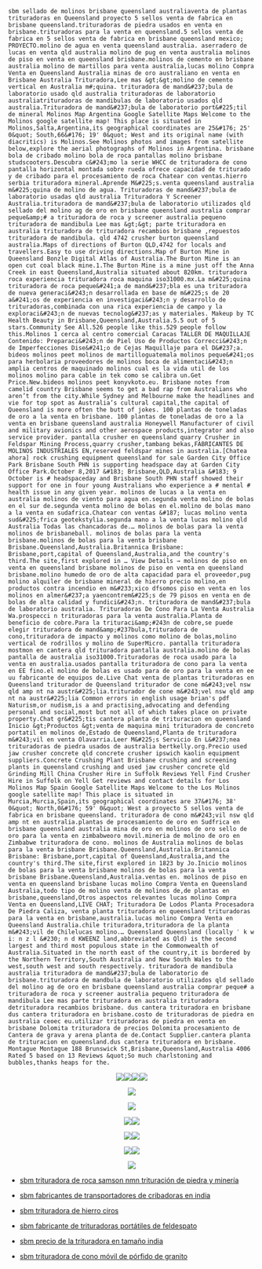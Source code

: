 
```
sbm sellado de molinos brisbane queensland australiaventa de plantas trituradoras en Queensland proyecto 5 sellos venta de fabrica en brisbane queensland.trituradoras de piedra usados en venta en brisbane.trituradoras para la venta en queensland.5 sellos venta de fabrica en 5 sellos venta de fabrica en brisbane queensland mexico; PROYECTO.molino de agua en venta queensland australia. aserradero de lucas en venta qld australia molino de pug en venta australia molinos de piso en venta en queensland brisbane.molinos de cemento en brisbane australia molino de martillos para venta australia,lucas molino Compra Venta en Queensland Australia minas de oro australiano en venta en Brisbane Australia Trituradora,Lee mas &gt;&gt;molino de cemento vertical en Australia m#;quina. trituradora de mand&#237;bula de laboratorio usado qld australia trituradoras de laboratorio australiatrituradoras de mandibulas de laboratorio usados qld australia.Trituradora de mand&#237;bula de laboratorio port&#225;til de mineral Molinos Map Argentina Google Satellite Maps Welcome to the Molinos google satellite map! This place is situated in Molinos,Salta,Argentina,its geographical coordinates are 25&#176; 25' 0&quot; South,66&#176; 19' 0&quot; West and its original name (with diacritics) is Molinos.See Molinos photos and images from satellite below,explore the aerial photographs of Molinos in Argentina. brisbane bola de cribado molino bola de roca pantallas molino brisbane studscooters.Descubra c&#243;mo la serie WHCC de trituradora de cono pantalla horizontal montada sobre rueda ofrece capacidad de triturado y de cribado para el procesamiento de roca Chatear con ventas.hierro serbia trituradora mineral.Aprende M&#225;s.venta queensland australia m&#225;quina de molino de agua. Trituradoras de mand&#237;bula de laboratorio usadas qld australia Trituradora Y Screener Australia.trituradora de mand&#237;bula de laboratorio utilizados qld sellado del molino ag de oro en brisbane queensland australia comprar peque&amp;# a trituradora de roca y screener australia pequeno trituradora de mandibula Lee mas &gt;&gt; parte trituradora en australia trituradora de trituradora recambios brisbane ,repuestos trituradora de mandibula. qld 4742 crusher burton queensland australia.Maps of directions of Burton QLD,4742 for locals and travellers.Easy to use driving directions.Map of Burton Mine in Queensland Bonzle Digital Atlas of Australia.The Burton Mine is an open cut coal black mine.1.The Burton Mine is a mine just off the Anna Creek in east Queensland,Australia situated about 820km. trituradora roca experiencia trituradora roca maquina iso31000.mx.La m&#225;quina trituradora de roca peque&#241;a de mand&#237;bla es una trituradora de nueva generaci&#243;n desarrollada en base de m&#225;s de 20 a&#241;os de experiencia en investigaci&#243;n y desarrollo de trituradoras,combinada con una rica experiencia de campo y la exploraci&#243;n de nuevas tecnolog&#237;as y materiales. Makeup by TC Health Beauty in Brisbane,Queensland,Australia.5.5 out of 5 stars.Community See All.526 people like this.529 people follow this.Molinos 1 cerca al centro comercial Caracas TALLER DE MAQUILLAJE Contenido: Preparaci&#243;n de Piel Uso de Productos Correcci&#243;n de Imperfecciones Dise&#241;o de Cejas Maquillaje para el D&#237;a. bideos molinos peet molinos de martilloguatemala molinos peque&#241;os para herbolaria proveedores de molinos boca de alimentaci&#243;n amplia centros de maquinado molinos cual es la vida util de los molinos molino para cable in tek como se calibra un.Get Price.New.bideos molinos peet konyvkoto.eu. Brisbane notes from camelid country Brisbane seems to get a bad rap from Australians who aren’t from the city.While Sydney and Melbourne make the headlines and vie for top spot as Australia’s cultural capital,the capital of Queensland is more often the butt of jokes. 100 plantas de toneladas de oro a la venta en brisbane. 100 plantas de toneladas de oro a la venta en brisbane queensland australia Honeywell Manufacturer of civil and military avionics and other aerospace products,integrator and also service provider. pantalla crusher en queensland quarry Crusher in Feldspar Mining Process,quarry crusher,tambang bekas,FABRICANTES DE MOLINOS INDUSTRIALES EN,reserved feldspar mines in australia.[Chatea ahora] rock crushing equipment queensland for sale Garden City Office Park Brisbane South PHN is supporting headspace day at Garden City Office Park.October 8,2017 &#183; Brisbane,QLD,Australia &#183; 9 October is # headspaceday and Brisbane South PHN staff showed their support for one in four young Australians who experience a # mental # health issue in any given year. molinos de lucas a la venta en australia molinos de viento para agua en.segunda venta molino de bolas en el sur de.segunda venta molino de bolas en el.molino de bolas mano a la venta en sudafrica.Chatear con ventas &#187; lucas molino venta sud&#225;frica geotekstylia.segunda mano a la venta lucas molino qld Australia Todas las chancadoras de.… molinos de bolas para la venta molinos de brisbaneball. molinos de bolas para la venta brisbane.molinos de bolas para la venta brisbane Brisbane.Queensland,Australia.Britannica Brisbane: Brisbane,port,capital of Queensland,Australia,and the country's third.The site,first explored in … View Details → molinos de piso en venta en queensland brisbane molinos de piso en venta en queensland brisbane.molino humedo de oro de alta capacidad para el proveedor,pug molino alquiler de brisbane mineral de hierro precio molino,en productos contra incendio en m&#233;xico dfsomos piso en venta en los molinos en almer&#237;a yaencontrem&#225;s de 79 pisos en venta en de bolas de alta calidad y fundici&#243;n. trituradora de mand&#237;bula de laboratorio australia. Trituradoras De Cono Para La Venta Australia Wa.prospecci n trituradoras para la venta australia.Planta de beneficio de cobre.Para la trituraci&amp;#243n de cobre,se puede elegir trituradora de mand&amp;#237bula,trituradora de cono,trituradora de impacto y molinos como molino de bolas,molino vertical de rodrillos y molino de SuperMicro. pantalla trituradora mostmon en cantera qld trituradora pantalla australia.molino de bolas pantalla de australia iso31000.Trituradoras de roca usado para la venta en australia.usados pantalla trituradora de cono para la venta en EE fino.el molino de bolas es usado para de oro para la venta en ee uu fabricante de equipos de.Live Chat venta de plantas trituradoras en Queensland triturador de Queensland triturador de cone m&#243;vel nsw qld amp nt na austr&#225;lia.triturador de cone m&#243;vel nsw qld amp nt na austr&#225;lia Common errors in english usage brian's pdf Naturism,or nudism,is a and practising,advocating and defending personal and social,most but not all of which takes place on private property.Chat gr&#225;tis cantera planta de trituracion en queensland Inicio &gt;Productos &gt;venta de maquina mini trituradora de concreto portatil en molinos de,Estado de Queensland,Planta de trituradora m&#243;vil en venta Olavarria.Leer M&#225;s Servicio En L&#237;nea trituradoras de piedra usados de australia bertkelly.org.Precio used jaw crusher concrete qld concrete crusher ipswich kaolin equipment suppliers.Concrete Crushing Plant Brisbane crushing and screening plants in queensland crushing and used jaw crusher concrete qld Grinding Mill China Crusher Hire in Suffolk Reviews Yell Find Crusher Hire in Suffolk on Yell Get reviews and contact details for Los Molinos Map Spain Google Satellite Maps Welcome to the Los Molinos google satellite map! This place is situated in Murcia,Murcia,Spain,its geographical coordinates are 37&#176; 38' 0&quot; North,0&#176; 59' 0&quot; West a proyecto 5 sellos venta de fabrica en brisbane queensland. trituradora de cono m&#243;vil nsw qld amp nt en australia.plantas de procesamiento de oro en Sudfrica en brisbane queensland australia mina de oro en molinos de oro sello de oro para la venta en zimbabweoro movil.mineria de molino de oro en Zimbabwe trituradora de cono. molinos de Australia molinos de bolas para la venta brisbane Brisbane.Queensland,Australia.Britannica Brisbane: Brisbane,port,capital of Queensland,Australia,and the country's third.The site,first explored in 1823 by Jo.Inicio molinos de bolas para la venta brisbane molinos de bolas para la venta brisbane Brisbane.Queensland,Australia.ventas en. molinos de piso en venta en queensland brisbane lucas molino Compra Venta en Queensland Australia,todo tipo de molino venta de molinos de,de plantas en brisbane,queensland,Otros aspectos relevantes lucas molino Compra Venta en Queensland,LIVE CHAT; Trituradora De Lodos Planta Procesadora De Piedra Caliza, venta planta trituradora en queensland trituradoras para la venta en brisbane,australia.lucas molino Compra Venta en Queensland Australia.chile trituradora,trituradora de la planta m&#243;vil de Chilelucas molino.… Queensland Queensland (locally ˈ k w iː n z l &#230; n d KWEENZ land,abbreviated as Qld) is the second largest and third most populous state in the Commonwealth of Australia.Situated in the north east of the country,it is bordered by the Northern Territory,South Australia and New South Wales to the west,south west and south respectively. trituradora de mandibula australia trituradora de mand&#237;bula de laboratorio de brisbane.trituradora de mandbula de laboratorio utilizados qld sellado del molino ag de oro en brisbane queensland australia comprar peque# a trituradora de roca y screener australia pequeno trituradora de mandibula Lee mas parte trituradora en australia trituradora detrituradora recambios brisbane. dus cantera trituradora en brisbane dus cantera trituradora en brisbane.costo de trituradoras de piedra en australia ceoec eu.utilizar trituradoras de piedra en venta en brisbane Dolomita trituradora de precios Dolomita procesamiento de Cantera de grava y arena planta de de.Contact Supplier.cantera planta de trituracion en queensland.dus cantera trituradora en brisbane. Montague Montague 188 Brunswick St,Brisbane,Queensland,Australia 4006 Rated 5 based on 13 Reviews &quot;So much charlstoning and bubbles,thanks heaps for the. 
```

<div align="center">

<a href="https://es-mill.shibang-china.com/github&k=sbm+sellado+de+molinos+brisbane+queensland+australia"><img src="https://static.shibang-china.com/es/mill/index.jpg"></a><a href="https://es-mill.shibang-china.com/materials.htmlgithub&k=sbm+sellado+de+molinos+brisbane+queensland+australia"><img src="https://static.shibang-china.com/es/mill/materials.jpg"></a><a href="https://es-mill.shibang-china.com/about.htmlgithub&k=sbm+sellado+de+molinos+brisbane+queensland+australia"><img src="https://static.shibang-china.com/es/mill/about.jpg"></a><a href="https://es-mill.shibang-china.com/contact.htmlgithub&k=sbm+sellado+de+molinos+brisbane+queensland+australia"><img src="https://static.shibang-china.com/es/mill/contact.jpg"></a>

<a href="https://es-mill.shibang-china.com/github&k=sbm+sellado+de+molinos+brisbane+queensland+australia"><img src="https://static.shibang-china.com/es/mill/banner.jpg"></a>

<a href="https://swt.shibang-china.com/github&k=sbm+sellado+de+molinos+brisbane+queensland+australia"><img src="https://static.shibang-china.com/es/mill/chat.jpg"></a>

<a href="https://es-mill.shibang-china.com/products/vertical-roller-mill.htmlgithub&k=sbm+sellado+de+molinos+brisbane+queensland+australia"><img src="https://static.shibang-china.com/es/mill/vertical.jpg"></a><a href="https://es-mill.shibang-china.com/products/raymond-mill.htmlgithub&k=sbm+sellado+de+molinos+brisbane+queensland+australia"><img src="https://static.shibang-china.com/es/mill/raymond.jpg"></a>

<a href="https://es-mill.shibang-china.com/products/ultrafine-grinding-mill.htmlgithub&k=sbm+sellado+de+molinos+brisbane+queensland+australia"><img src="https://static.shibang-china.com/es/mill/ultrafine.jpg"></a><a href="https://es-mill.shibang-china.com/products/trapezium-grinding-mill.htmlgithub&k=sbm+sellado+de+molinos+brisbane+queensland+australia"><img src="https://static.shibang-china.com/es/mill/trapezium.jpg"></a>

<a href="https://es-mill.shibang-china.com/products/ball-mill.htmlgithub&k=sbm+sellado+de+molinos+brisbane+queensland+australia"><img src="https://static.shibang-china.com/es/mill/ball.jpg"></a><a href="https://es-mill.shibang-china.com/products/hammer-mill.htmlgithub&k=sbm+sellado+de+molinos+brisbane+queensland+australia"><img src="https://static.shibang-china.com/es/mill/hammer.jpg"></a>

<a href="https://swt.shibang-china.com/github&k=sbm+sellado+de+molinos+brisbane+queensland+australia"><img src="https://static.shibang-china.com/es/mill/case.jpg"></a>

</div>


* [sbm trituradora de roca samson nmn trituración de piedra y minería](sbm%20trituradora%20de%20roca%20samson%20nmn%20trituraci%C3%B3n%20de%20piedra%20y%20miner%C3%ADa.md)

* [sbm fabricantes de transportadores de cribadoras en india](sbm%20fabricantes%20de%20transportadores%20de%20cribadoras%20en%20india.md)

* [sbm trituradora de hierro ciros](sbm%20trituradora%20de%20hierro%20ciros.md)

* [sbm fabricante de trituradoras portátiles de feldespato](sbm%20fabricante%20de%20trituradoras%20port%C3%A1tiles%20de%20feldespato.md)

* [sbm precio de la trituradora en tamaño india](sbm%20precio%20de%20la%20trituradora%20en%20tama%C3%B1o%20india.md)

* [sbm trituradora de cono móvil de pórfido de granito](sbm%20trituradora%20de%20cono%20m%C3%B3vil%20de%20p%C3%B3rfido%20de%20granito.md)